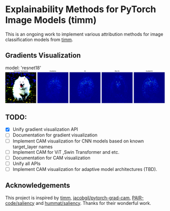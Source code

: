 # Explainability Methods for PyTorch Image Models (timm)
This is an ongoing work to implement various attribution methods for image classification models from [timm](https://github.com/huggingface/pytorch-image-models).

## Gradients Visualization
model: 'resnet18'
<img src="./examples/gradients_visualization.png">


## TODO:
- [x] Unify gradient visualization API
- [ ] Documentation for gradient visualization
- [ ] Implement CAM visualization for CNN models based on known target_layer names
- [ ] Implement CAM for ViT ,Swin Transformer and etc.
- [ ] Documentation for CAM visualization
- [ ] Unify all APIs
- [ ] Implement CAM visualization for adaptive model architectures (TBD).

## Acknowledgements
This project is inspired by [timm](https://github.com/huggingface/pytorch-image-models), [jacobgil/pytorch-grad-cam](https://github.com/jacobgil/pytorch-grad-cam), [PAIR-code/saliency](https://github.com/PAIR-code/saliency) and [hummat/saliency](https://github.com/hummat/saliency). Thanks for their wonderful work.

